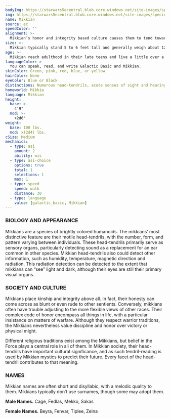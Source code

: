 ```yaml
---
bodyImg: https://starwars5ecentral.blob.core.windows.net/site-images/species/species_mikkian.png
img: https://starwars5ecentral.blob.core.windows.net/site-images/species/species_mikkian.png
name: Mikkian
source: ec
speedColor: ''
alignment: >-
  Mikkian’s honor and integrity based culture causes them to tend toward lawful alignments, though there are exceptions.
size: >-
  Mikkian typically stand 5 to 6 feet tall and generally weigh about 120 lbs. Regardless of your position in that range, your size is Medium.
age: >-
  Mikkian reach adulthood in their late teens and live a little over a century.
languageColor: >-
  You can speak, read, and write Galactic Basic and Mikkian. 
skinColor: Green, pink, red, blue, or yellow
hairColor: None
eyeColor: Blue or Black
distinctions: Numerous head-tendrils, acute senses of sight and hearing
homeworld: Mikkia
language: Mikkian
height:
  base: >-
    4’9"
  mod: >-
    +2d6"
weight:
  base: 100 lbs.
  mod: x(2d4) lbs.
cSize: Medium
mechanics:
  - type: asi
    amount: 2
    ability: wis
  - type: asi-choice
    options: true
    total: 1
    selections: 1
    max: 1
  - type: speed
    speed: walk
    distance: 30
  - type: language
    value: [galactic_basic, Mikkian]
---
```

### BIOLOGY AND APPEARANCE
Mikkians are a species of brightly colored humanoids. The mikkians’ most distinctive feature are their motile head-tendrils, with the number, form, and pattern varying between individuals. These head-tendrils primarily serve as sensory organs, particularly detecting sound as a replacement for an ear common in other species. Mikkian head-tendrils also could detect other information, such as humidity, temperature, magnetic direction and radiation. This radiation detection can be detected to the extent that mikkians can “see” light and dark, although their eyes are still their primary visual organs.

### SOCIETY AND CULTURE
Mikkians place kinship and integrity above all. In fact, their honesty can come across as blunt or even rude to other sentients. Conversely, mikkians often have trouble adjusting to the more flexible views of other races. Their complex code of honor encompass all things in life, with a particular insistance on matters of warfare. Although they respect warrior traditions, the Mikkians nevertheless value discipline and honor over victory or physical might.

Different religious traditions exist among the Mikkians, but belief in the Force plays a central role in all of them. In Mikkian society, their head-tendrils have important cultural significance, and as such tendril-reading is used by Mikkian mystics to predict their future. Every facet of the head-tendril contributes to that meaning.

### NAMES
Mikkian names are often short and disyllabic, with a melodic quality to them. Mikkians typically don’t use surnames, though some may adopt them.

__Male Names.__ Cage, Fedlas, Mekko, Sakas

__Female Names.__ Beyra, Fenvar, Tiplee, Zelna



    